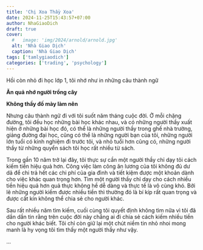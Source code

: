 ```yaml
---
title: 'Chị Xoa Thầy Xoa'
date: 2024-11-25T15:43:57+07:00
author: NhaGiaoDich
draft: true
cover:
  #   image: 'img/2024/arnold/arnold.jpg'
  alt: 'Nhà Giao Dịch'
  caption: 'Nhà Giao Dịch'
tags: ['tamlygiaodich']
categories: ['trading', 'psychology']
---
```


Hồi còn nhỏ đi học lớp 1, tôi nhớ như in những câu thành ngữ

**Ăn quả nhớ người trồng cây**

**Không thầy đố mày làm nên**

Nhưng câu thành ngữ đi với tôi suốt năm tháng cuộc đời. Ở mỗi chặng đường, tôi đều học những bài học khác nhau, và có những người thầy xuất hiện ở những bài học đó, có thể là những người thầy trong ghế nhà trường, giảng đường đại học, cũng có thể là những người bạn của tôi, những người lớn tuổi có kinh nghiệm đi trước tôi, và nhỏ tuổi hơn cũng có, những người thầy từ những quyển sách tôi học rất nhiều từ sách.

Trong gần 10 năm trở lại đây, tôi thực sự cần một người thầy chỉ dạy tôi cách kiếm tiền hiệu quả hơn. Công việc làm công ăn lương của tôi không đủ dư dả để chi trả hết các chi phí của gia đình và tiết kiệm được một khoản dành cho việc khác quan trọng hơn. Tìm một người thầy chỉ dạy cho cách nhiều tiền hiệu quả hơn quả thực không hề dễ dàng và thực tế là vô cùng khó. Bởi lẽ những người kiếm được nhiều tiền thì thường đó là bí kíp rất quan trọng và được cất kín không thể chia sẻ cho người khác.

Sau rất nhiều năm tìm kiếm, cuối cùng tôi quyết định không tìm nữa vì tôi đã dần dần tin rằng trên cuộc đời này chẳng ai đi chia sẻ cách kiếm nhiều tiền cho người khác biết. Tôi chỉ còn giữ lại một chút niềm tin nhỏ nhoi mong manh là hy vọng tôi tìm thấy một người thầy như vậy.

...
